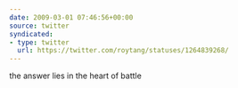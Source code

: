 ```yaml
---
date: 2009-03-01 07:46:56+00:00
source: twitter
syndicated:
- type: twitter
  url: https://twitter.com/roytang/statuses/1264839268/
---
```


the answer lies in the heart of battle
